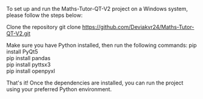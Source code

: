 To set up and run the Maths-Tutor-QT-V2 project on a Windows system, please follow the steps below:

Clone the repository
git clone https://github.com/Deviakvr24/Maths-Tutor-QT-V2.git  


Make sure you have Python installed, then run the following commands:
pip install PyQt5  
pip install pandas  
pip install pyttsx3  
pip install openpyxl  


That's it! Once the dependencies are installed, you can run the project using your preferred Python environment.

